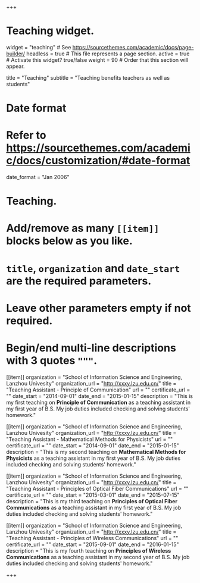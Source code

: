+++
# Teaching widget.
widget = "teaching"  # See https://sourcethemes.com/academic/docs/page-builder/
headless = true  # This file represents a page section.
active = true  # Activate this widget? true/false
weight = 90  # Order that this section will appear.

title = "Teaching"
subtitle = "Teaching benefits teachers as well as students"

# Date format
#   Refer to https://sourcethemes.com/academic/docs/customization/#date-format
date_format = "Jan 2006"

# Teaching.
#   Add/remove as many `[[item]]` blocks below as you like.
#   `title`, `organization` and `date_start` are the required parameters.
#   Leave other parameters empty if not required.
#   Begin/end multi-line descriptions with 3 quotes `"""`.

[[item]]
  organization = "School of Information Science and Engineering, Lanzhou Univesity"
  organization_url = "http://xxxy.lzu.edu.cn/"
  title = "Teaching Assistant - Principle of Communication"
  url = ""
  certificate_url = ""
  date_start = "2014-09-01"
  date_end = "2015-01-15"
  description = "This is my first teaching on **Principle of Communication** as a teaching assistant in my first year of B.S. My job duties included checking and solving students' homework."

[[item]]
  organization = "School of Information Science and Engineering, Lanzhou Univesity"
  organization_url = "http://xxxy.lzu.edu.cn/"
  title = "Teaching Assistant - Mathematical Methods for Physicists"
  url = ""
  certificate_url = ""
  date_start = "2014-09-01"
  date_end = "2015-01-15"
  description = "This is my second teaching on **Mathematical Methods for Physicists** as a teaching assistant in my first year of B.S. My job duties included checking and solving students' homework."
  
[[item]]
  organization = "School of Information Science and Engineering, Lanzhou Univesity"
  organization_url = "http://xxxy.lzu.edu.cn/"
  title = "Teaching Assistant - Principles of Optical Fiber Communications"
  url = ""
  certificate_url = ""
  date_start = "2015-03-01"
  date_end = "2015-07-15"
  description = "This is my third teaching on **Principles of Optical Fiber Communications** as a teaching assistant in my first year of B.S. My job duties included checking and solving students' homework."
  
[[item]]
  organization = "School of Information Science and Engineering, Lanzhou Univesity"
  organization_url = "http://xxxy.lzu.edu.cn/"
  title = "Teaching Assistant - Principles of Wireless Communications"
  url = ""
  certificate_url = ""
  date_start = "2015-09-01"
  date_end = "2016-01-15"
  description = "This is my fourth teaching on **Principles of Wireless Communications** as a teaching assistant in my second year of B.S. My job duties included checking and solving students' homework."

+++
